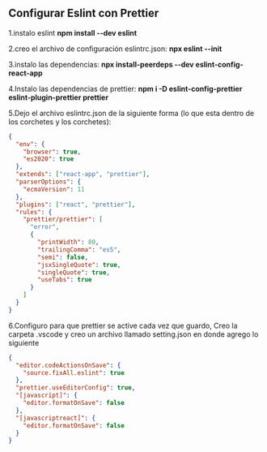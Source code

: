 ## Configurar Eslint con Prettier

1.instalo eslint **npm install --dev eslint**

2.creo el archivo de configuración eslintrc.json: **npx eslint --init**

3.instalo las dependencias: **npx install-peerdeps --dev eslint-config-react-app**

4.Instalo las dependencias de prettier: **npm i -D eslint-config-prettier eslint-plugin-prettier prettier**

5.Dejo el archivo eslintrc.json de la siguiente forma (lo que esta dentro de los corchetes y los corchetes):

```json
{
  "env": {
    "browser": true,
    "es2020": true
  },
  "extends": ["react-app", "prettier"],
  "parserOptions": {
    "ecmaVersion": 11
  },
  "plugins": ["react", "prettier"],
  "rules": {
    "prettier/prettier": [
      "error",
      {
        "printWidth": 80,
        "trailingComma": "es5",
        "semi": false,
        "jsxSingleQuote": true,
        "singleQuote": true,
        "useTabs": true
      }
    ]
  }
}
```

6.Configuro para que prettier se active cada vez que guardo, Creo la carpeta .vscode y creo un archivo llamado setting.json en donde agrego lo siguiente

```json
{
  "editor.codeActionsOnSave": {
    "source.fixAll.eslint": true
  },
  "prettier.useEditorConfig": true,
  "[javascript]": {
    "editor.formatOnSave": false
  },
  "[javascriptreact]": {
    "editor.formatOnSave": false
  }
}
```
